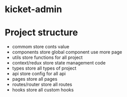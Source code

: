 # kicket-admin

# Project structure

- commom store conts value
- components store global component use more page
- utils store functions for all project
- context/redux store state management code
- types store all types of project
- api store config for all api
- pages store all pages
- routes/router store all routes
- hooks store all custom hooks